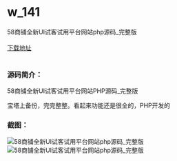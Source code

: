 # w_141
58商铺全新UI试客试用平台网站php源码_完整版
<br/></br>
[下载地址](https://www.uuid2.com/141.html "下载地址")
<br/></br>
<h3>源码简介：</h3>
<p>58商铺全新UI试客试用平台网站PHP源码_完整版<p>
<p>宝塔上备份，完完整整。看起来功能还是很全的，PHP开发的<p>
<p>      <p>
<h3>截图：</h3>
<img src="https://www.uuid2.com/wp-content/uploads/img/202105/f37da37850.jpg" alt="58商铺全新UI试客试用平台网站php源码_完整版"><img src="https://www.uuid2.com/wp-content/uploads/img/202105/08a18c4834.jpg" alt="58商铺全新UI试客试用平台网站php源码_完整版">
